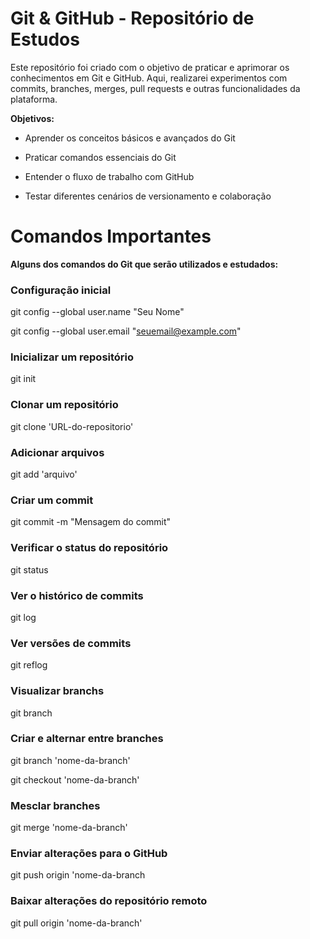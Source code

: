 # Git & GitHub - Repositório de Estudos

Este repositório foi criado com o objetivo de praticar e aprimorar os conhecimentos em Git e GitHub. Aqui, realizarei experimentos com commits, branches, merges, pull requests e outras funcionalidades da plataforma.

**Objetivos:**

- Aprender os conceitos básicos e avançados do Git

- Praticar comandos essenciais do Git

- Entender o fluxo de trabalho com GitHub

- Testar diferentes cenários de versionamento e colaboração

# Comandos Importantes

**Alguns dos comandos do Git que serão utilizados e estudados:**

### Configuração inicial
git config --global user.name "Seu Nome"

git config --global user.email "seuemail@example.com"


### Inicializar um repositório
git init


### Clonar um repositório
git clone 'URL-do-repositorio'


### Adicionar arquivos
git add 'arquivo'


### Criar um commit
git commit -m "Mensagem do commit"


### Verificar o status do repositório
git status


### Ver o histórico de commits
git log


### Ver versões de commits
git reflog


### Visualizar branchs
git branch


### Criar e alternar entre branches
git branch 'nome-da-branch'

git checkout 'nome-da-branch'


### Mesclar branches
git merge 'nome-da-branch'


### Enviar alterações para o GitHub
git push origin 'nome-da-branch


### Baixar alterações do repositório remoto
git pull origin 'nome-da-branch'
